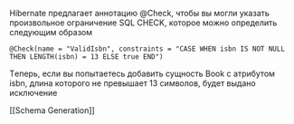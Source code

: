 Hibernate предлагает аннотацию @Check, чтобы вы могли указать произвольное ограничение SQL CHECK, которое можно определить следующим образом

```
@Check(name = "ValidIsbn", constraints = "CASE WHEN isbn IS NOT NULL THEN LENGTH(isbn) = 13 ELSE true END")
```
Tеперь, если вы попытаетесь добавить сущность Book с атрибутом isbn, длина которого не превышает 13 символов, будет выдано исключение

[[Schema Generation]]